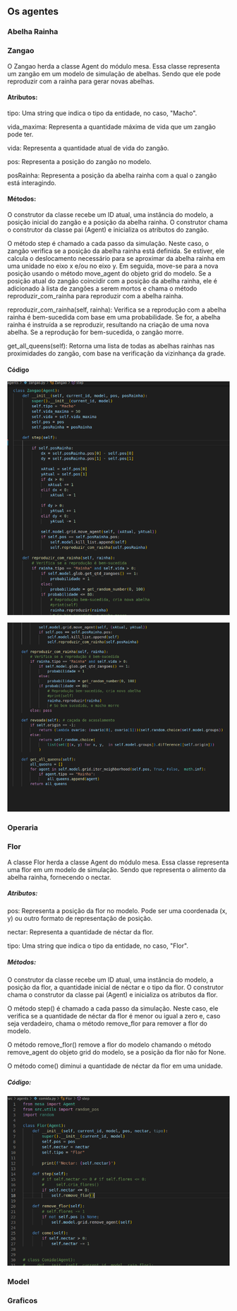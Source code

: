 ## Os agentes
### Abelha Rainha

### Zangao

O Zangao herda a classe Agent do módulo mesa. Essa classe representa um zangão em um modelo de simulação de abelhas. Sendo que ele pode reproduzir com a rainha para gerar novas abelhas.

#### Atributos:

tipo: Uma string que indica o tipo da entidade, no caso, "Macho".

vida_maxima: Representa a quantidade máxima de vida que um zangão pode ter.

vida: Representa a quantidade atual de vida do zangão.

pos: Representa a posição do zangão no modelo.

posRainha: Representa a posição da abelha rainha com a qual o zangão está interagindo.

#### Métodos:

O construtor da classe recebe um ID atual, uma instância do modelo, a posição inicial do zangão e a posição da abelha rainha. O construtor chama o construtor da classe pai (Agent) e inicializa os atributos do zangão.

O método step é chamado a cada passo da simulação. Neste caso, o zangão verifica se a posição da abelha rainha está definida. Se estiver, ele calcula o deslocamento necessário para se aproximar da abelha rainha em uma unidade no eixo x e/ou no eixo y. Em seguida, move-se para a nova posição usando o método move_agent do objeto grid do modelo. Se a posição atual do zangão coincidir com a posição da abelha rainha, ele é adicionado à lista de zangões a serem mortos e chama o método reproduzir_com_rainha para reproduzir com a abelha rainha.


reproduzir_com_rainha(self, rainha): Verifica se a reprodução com a abelha rainha é bem-sucedida com base em uma probabilidade. Se for, a abelha rainha é instruída a se reproduzir, resultando na criação de uma nova abelha. Se a reprodução for bem-sucedida, o zangão morre.


get_all_queens(self): Retorna uma lista de todas as abelhas rainhas nas proximidades do zangão, com base na verificação da vizinhança da grade.


#### Código

![Screenshot1](../assets/zangao1.png)

![Screenshot1](../assets/zangao2.png)





### Operaria

### Flor

A classe Flor herda a classe Agent do módulo mesa. Essa classe representa uma flor em um modelo de simulação. Sendo que representa o alimento da abelha rainha, fornecendo o nectar.

##### Atributos:

pos: Representa a posição da flor no modelo. Pode ser uma coordenada (x, y) ou outro formato de representação de posição.

nectar: Representa a quantidade de néctar da flor.

tipo: Uma string que indica o tipo da entidade, no caso, "Flor".

##### Métodos:

O construtor da classe recebe um ID atual, uma instância do modelo, a posição da flor, a quantidade inicial de néctar e o tipo da flor. O construtor chama o construtor da classe pai (Agent) e inicializa os atributos da flor.

O método step() é chamado a cada passo da simulação. Neste caso, ele verifica se a quantidade de néctar da flor é menor ou igual a zero e, caso seja verdadeiro, chama o método remove_flor para remover a flor do modelo.

O método remove_flor() remove a flor do modelo chamando o método remove_agent do objeto grid do modelo, se a posição da flor não for None.

O método come() diminui a quantidade de néctar da flor em uma unidade.


##### Código: 

![Screenshot1](../assets/codigo_flor.png)

### Model

### Graficos
